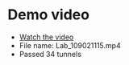 # Demo video

* [Watch the video](Lab14_109021115.mp4)
* File name: Lab_109021115.mp4
* Passed 34 tunnels